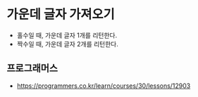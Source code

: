 # 가운데 글자 가져오기

- 홀수일 때, 가운데 글자 1개를 리턴한다.
- 짝수일 때, 가운데 글자 2개를 리턴한다.

## 프로그래머스
- https://programmers.co.kr/learn/courses/30/lessons/12903
